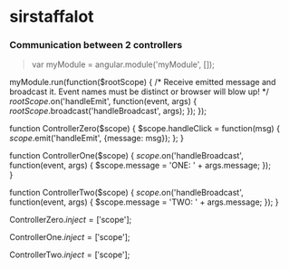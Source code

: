 sirstaffalot
============
### Communication between 2 controllers

> var myModule = angular.module('myModule', []);

myModule.run(function($rootScope) {
    /*
        Receive emitted message and broadcast it.
        Event names must be distinct or browser will blow up!
    */
    $rootScope.$on('handleEmit', function(event, args) {
        $rootScope.$broadcast('handleBroadcast', args);
    });
});

function ControllerZero($scope) {
    $scope.handleClick = function(msg) {
        $scope.$emit('handleEmit', {message: msg});
    };
}

function ControllerOne($scope) {
    $scope.$on('handleBroadcast', function(event, args) {
        $scope.message = 'ONE: ' + args.message;
    });        
}

function ControllerTwo($scope) {
    $scope.$on('handleBroadcast', function(event, args) {
        $scope.message = 'TWO: ' + args.message;
    });
}

ControllerZero.$inject = ['$scope'];

ControllerOne.$inject = ['$scope'];

ControllerTwo.$inject = ['$scope'];


